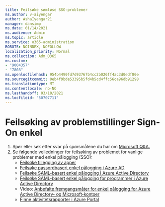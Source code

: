 ```yaml
---
title: Feilsøke sømløse SSO-problemer
ms.author: v-aiyengar
author: AshaIyengar21
manager: dansimp
ms.date: 01/14/2021
ms.audience: Admin
ms.topic: article
ms.service: o365-administration
ROBOTS: NOINDEX, NOFOLLOW
localization_priority: Normal
ms.collection: Adm_O365
ms.custom:
- "9004357"
- "7808"
ms.openlocfilehash: 954b4490fd7d93767b4cc2b026ff4ac3d0edf80e
ms.sourcegitcommit: 0eb4f9bde53395b5fd4b5cd4ffc56ca96db91298
ms.translationtype: MT
ms.contentlocale: nb-NO
ms.lasthandoff: 03/10/2021
ms.locfileid: "50707711"
---
```

# <a name="troubleshooting-seamless-single-sign-on-issues"></a>Feilsøking av problemstillinger Sign-On enkel

1. Spør eller søk etter svar på spørsmålene du har om [Microsoft Q&A.](https://docs.microsoft.com/azure/active-directory/reports-monitoring/howto-find-activity-reports#troubleshoot-issues-with-activity-reports)
1. Se følgende veiledninger for feilsøking av problemet for vanlige problemer med enkel pålogging (SSO):
    - [Feilsøke tillegging av apper](https://docs.microsoft.com/azure/active-directory/manage-apps/troubleshoot-adding-apps) 
    - [Feilsøke passordbasert enkel pålogging i Azure AD](https://docs.microsoft.com/azure/active-directory/manage-apps/troubleshoot-password-based-sso) 
    - [Feilsøke SAML-basert enkel pålogging i Azure Active Directory](https://docs.microsoft.com/azure/active-directory/manage-apps/troubleshoot-saml-based-sso) 
    - [Feilsøke SAML-basert enkel pålogging for programmer i Azure Active Directory](https://docs.microsoft.com/azure/active-directory/manage-apps/debug-saml-sso-issues) 
    - Video: [Anbefalte fremgangsmåter for enkel pålogging for Azure Active Directory- og Microsoft-kontoer](https://azure.microsoft.com/resources/videos/ignite-2018-single-sign-on-best-practices-for-azure-active-directory-and-microsoft-accounts/) 
    - [Finne aktivitetsrapporter i Azure Portal](https://docs.microsoft.com/azure/active-directory/reports-monitoring/howto-find-activity-reports#troubleshoot-issues-with-activity-reports)